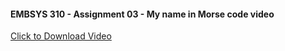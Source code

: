 #### EMBSYS 310 - Assignment 03 - My name in Morse code video

<a href="https://github.com/singh-na/images/blob/main/embsys310/assignment03/First_Last_Morse_Code.mp4?raw=true"> Click to Download Video </a>
